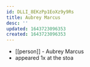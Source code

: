 ```yaml
---
id: DLLI_8EKzPp1EoXz9y9Rs
title: Aubrey Marcus
desc: ''
updated: 1643723096353
created: 1643723096353
---
```



- [[person]] - Aubrey Marcus
- appeared 1x at the stoa
